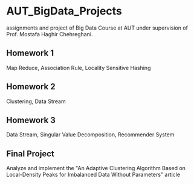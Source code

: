 # AUT_BigData_Projects
assignments and project of Big Data Course at AUT under supervision of Prof. Mostafa Haghir Chehreghani.

## Homework 1
Map Reduce, Association Rule, Locality Sensitive Hashing
‫‪
## Homework 2
Clustering, Data Stream
## Homework 3
Data Stream, Singular Value Decomposition, Recommender System
## Final Project
Analyze and implement the "An Adaptive Clustering Algorithm Based on Local-Density Peaks for Imbalanced Data Without Parameters" article
